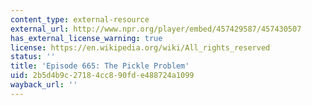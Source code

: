 ```yaml
---
content_type: external-resource
external_url: http://www.npr.org/player/embed/457429587/457430507
has_external_license_warning: true
license: https://en.wikipedia.org/wiki/All_rights_reserved
status: ''
title: 'Episode 665: The Pickle Problem'
uid: 2b5d4b9c-2718-4cc8-90fd-e488724a1099
wayback_url: ''
---
```

